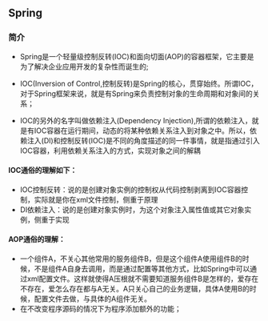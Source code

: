 ## Spring

### 简介
* Spring是一个轻量级控制反转(IOC)和面向切面(AOP)的容器框架，它主要是为了解决企业应用开发的复杂性而诞生的;

* IOC(Inversion of Control,控制反转)是Spring的核心，贯穿始终。所谓IOC，对于Spring框架来说，就是有Spring来负责控制对象的生命周期和对象间的关系；

* IOC的另外的名字叫做依赖注入(Dependency Injection),所谓的依赖注入，就是有IOC容器在运行期间，动态的将某种依赖关系注入到对象之中。所以，依赖注入(DI)和控制反转(IOC)是不同的角度描述的同一件事情，就是指通过引入IOC容器，利用依赖关系注入的方式，实现对象之间的解耦

#### IOC通俗的理解如下：
* IOC控制反转：说的是创建对象实例的控制权从代码控制剥离到IOC容器控制，实际就是你在xml文件控制，侧重于原理
* DI依赖注入：说的是创建对象实例时，为这个对象注入属性值或其它对象实例，侧重于实现

#### AOP通俗的理解：
* 一个组件A，不关心其他常用的服务组件B，但是这个组件A使用组件B的时候，不是组件A自身去调用，而是通过配置等其他方式，比如Spring中可以通过xml配置文件。这样就使得A压根就不需要知道服务组件B是怎样的，爱存在不存在，爱怎么存在都与A无关。A只关心自己的业务逻辑，具体A使用B的时候，配置文件去做，与具体的A组件无关。
* 在不改变程序源码的情况下为程序添加额外的功能；